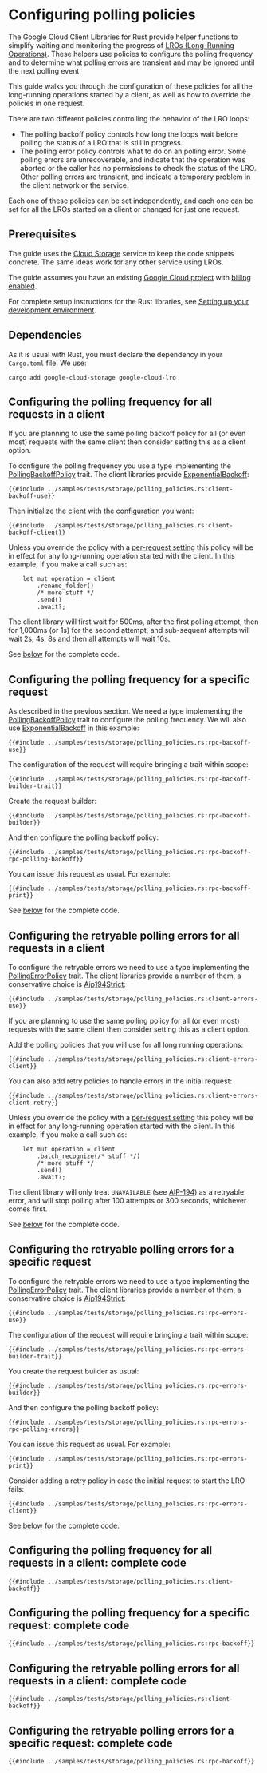 <!--
Copyright 2025 Google LLC

Licensed under the Apache License, Version 2.0 (the "License");
you may not use this file except in compliance with the License.
You may obtain a copy of the License at

    https://www.apache.org/licenses/LICENSE-2.0

Unless required by applicable law or agreed to in writing, software
distributed under the License is distributed on an "AS IS" BASIS,
WITHOUT WARRANTIES OR CONDITIONS OF ANY KIND, either express or implied.
See the License for the specific language governing permissions and
limitations under the License.
-->

# Configuring polling policies

The Google Cloud Client Libraries for Rust provide helper functions to simplify
waiting and monitoring the progress of
[LROs (Long-Running Operations)](working_with_long_running_operations.md). These
helpers use policies to configure the polling frequency and to determine what
polling errors are transient and may be ignored until the next polling event.

This guide walks you through the configuration of these policies for all the
long-running operations started by a client, as well as how to override the
policies in one request.

There are two different policies controlling the behavior of the LRO loops:

- The polling backoff policy controls how long the loops wait before polling the
  status of a LRO that is still in progress.
- The polling error policy controls what to do on an polling error. Some polling
  errors are unrecoverable, and indicate that the operation was aborted or the
  caller has no permissions to check the status of the LRO. Other polling errors
  are transient, and indicate a temporary problem in the client network or the
  service.

Each one of these policies can be set independently, and each one can be set for
all the LROs started on a client or changed for just one request.

## Prerequisites

The guide uses the [Cloud Storage] service to keep the code snippets concrete.
The same ideas work for any other service using LROs.

The guide assumes you have an existing [Google Cloud project] with
[billing enabled].

For complete setup instructions for the Rust libraries, see
[Setting up your development environment].

## Dependencies

As it is usual with Rust, you must declare the dependency in your `Cargo.toml`
file. We use:

```shell
cargo add google-cloud-storage google-cloud-lro
```

## Configuring the polling frequency for all requests in a client

If you are planning to use the same polling backoff policy for all (or even
most) requests with the same client then consider setting this as a client
option.

To configure the polling frequency you use a type implementing the
[PollingBackoffPolicy] trait. The client libraries provide [ExponentialBackoff]:

```rust,ignore
{{#include ../samples/tests/storage/polling_policies.rs:client-backoff-use}}
```

Then initialize the client with the configuration you want:

```rust,ignore
{{#include ../samples/tests/storage/polling_policies.rs:client-backoff-client}}
```

Unless you override the policy with a [per-request setting] this policy will be
in effect for any long-running operation started with the client. In this
example, if you make a call such as:

```rust,ignore
    let mut operation = client
        .rename_folder()
        /* more stuff */
        .send()
        .await?;
```

The client library will first wait for 500ms, after the first polling attempt,
then for 1,000ms (or 1s) for the second attempt, and sub-sequent attempts will
wait 2s, 4s, 8s and then all attempts will wait 10s.

See
[below](#configuring-the-polling-frequency-for-all-requests-in-a-client-complete-code)
for the complete code.

## Configuring the polling frequency for a specific request

As described in the previous section. We need a type implementing the
[PollingBackoffPolicy] trait to configure the polling frequency. We will also
use [ExponentialBackoff] in this example:

```rust,ignore
{{#include ../samples/tests/storage/polling_policies.rs:rpc-backoff-use}}
```

The configuration of the request will require bringing a trait within scope:

```rust,ignore
{{#include ../samples/tests/storage/polling_policies.rs:rpc-backoff-builder-trait}}
```

Create the request builder:

```rust,ignore
{{#include ../samples/tests/storage/polling_policies.rs:rpc-backoff-builder}}
```

And then configure the polling backoff policy:

```rust,ignore
{{#include ../samples/tests/storage/polling_policies.rs:rpc-backoff-rpc-polling-backoff}}
```

You can issue this request as usual. For example:

```rust,ignore
{{#include ../samples/tests/storage/polling_policies.rs:rpc-backoff-print}}
```

See
[below](#configuring-the-polling-frequency-for-a-specific-request-complete-code)
for the complete code.

## Configuring the retryable polling errors for all requests in a client

To configure the retryable errors we need to use a type implementing the
[PollingErrorPolicy] trait. The client libraries provide a number of them, a
conservative choice is [Aip194Strict]:

```rust,ignore
{{#include ../samples/tests/storage/polling_policies.rs:client-errors-use}}
```

If you are planning to use the same polling policy for all (or even most)
requests with the same client then consider setting this as a client option.

Add the polling policies that you will use for all long running operations:

```rust,ignore
{{#include ../samples/tests/storage/polling_policies.rs:client-errors-client}}
```

You can also add retry policies to handle errors in the initial request:

```rust,ignore
{{#include ../samples/tests/storage/polling_policies.rs:client-errors-client-retry}}
```

Unless you override the policy with a [per-request setting] this policy will be
in effect for any long-running operation started with the client. In this
example, if you make a call such as:

```rust,ignore
    let mut operation = client
        .batch_recognize(/* stuff */)
        /* more stuff */
        .send()
        .await?;
```

The client library will only treat `UNAVAILABLE` (see [AIP-194]) as a retryable
error, and will stop polling after 100 attempts or 300 seconds, whichever comes
first.

See
[below](#configuring-the-retryable-polling-errors-for-all-requests-in-a-client-complete-code)
for the complete code.

## Configuring the retryable polling errors for a specific request

To configure the retryable errors we need to use a type implementing the
[PollingErrorPolicy] trait. The client libraries provide a number of them, a
conservative choice is [Aip194Strict]:

```rust,ignore
{{#include ../samples/tests/storage/polling_policies.rs:rpc-errors-use}}
```

The configuration of the request will require bringing a trait within scope:

```rust,ignore
{{#include ../samples/tests/storage/polling_policies.rs:rpc-errors-builder-trait}}
```

You create the request builder as usual:

```rust,ignore
{{#include ../samples/tests/storage/polling_policies.rs:rpc-errors-builder}}
```

And then configure the polling backoff policy:

```rust,ignore
{{#include ../samples/tests/storage/polling_policies.rs:rpc-errors-rpc-polling-errors}}
```

You can issue this request as usual. For example:

```rust,ignore
{{#include ../samples/tests/storage/polling_policies.rs:rpc-errors-print}}
```

Consider adding a retry policy in case the initial request to start the LRO
fails:

```rust,ignore
{{#include ../samples/tests/storage/polling_policies.rs:rpc-errors-client}}
```

See
[below](#configuring-the-retryable-polling-errors-for-a-specific-request-complete-code)
for the complete code.

## Configuring the polling frequency for all requests in a client: complete code

```rust,ignore
{{#include ../samples/tests/storage/polling_policies.rs:client-backoff}}
```

## Configuring the polling frequency for a specific request: complete code

```rust,ignore
{{#include ../samples/tests/storage/polling_policies.rs:rpc-backoff}}
```

## Configuring the retryable polling errors for all requests in a client: complete code

```rust,ignore
{{#include ../samples/tests/storage/polling_policies.rs:client-backoff}}
```

## Configuring the retryable polling errors for a specific request: complete code

```rust,ignore
{{#include ../samples/tests/storage/polling_policies.rs:rpc-backoff}}
```

[aip-194]: https://google.aip.dev/194
[aip194strict]: https://docs.rs/google-cloud-gax/latest/google_cloud_gax/polling_error_policy/struct.Aip194Strict.html
[billing enabled]: https://cloud.google.com/billing/docs/how-to/verify-billing-enabled#confirm_billing_is_enabled_on_a_project
[cloud storage]: https://cloud.google.com/storage
[exponentialbackoff]: https://docs.rs/google-cloud-gax/latest/google_cloud_gax/exponential_backoff/struct.ExponentialBackoff.html
[google cloud project]: https://cloud.google.com/resource-manager/docs/creating-managing-projects
[per-request setting]: #configuring-the-polling-frequency-for-a-specific-request
[pollingbackoffpolicy]: https://docs.rs/google-cloud-gax/latest/google_cloud_gax/polling_backoff_policy/trait.PollingBackoffPolicy.html
[pollingerrorpolicy]: https://docs.rs/google-cloud-gax/latest/google_cloud_gax/polling_error_policy/trait.PollingErrorPolicy.html
[setting up your development environment]: setting_up_your_development_environment.md

